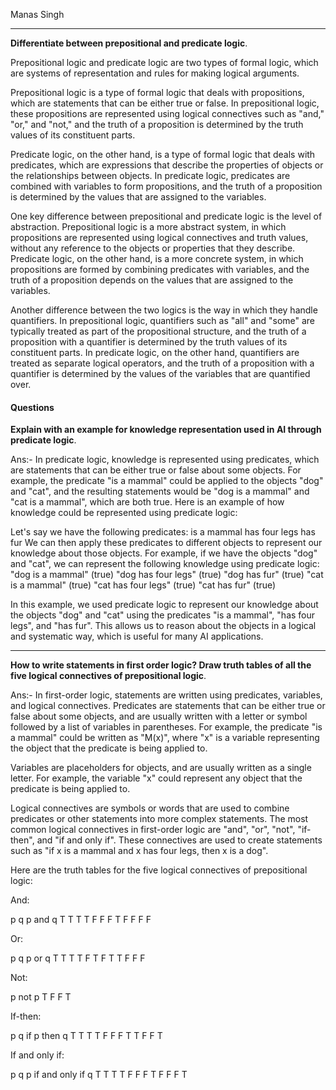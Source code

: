 Manas Singh

---
__Differentiate between prepositional and predicate logic__.

Prepositional logic and predicate logic are two types of formal logic, which are systems of representation and rules for making logical arguments.

Prepositional logic is a type of formal logic that deals with propositions, which are statements that can be either true or false. In prepositional logic, these propositions are represented using logical connectives such as "and," "or," and "not," and the truth of a proposition is determined by the truth values of its constituent parts.

Predicate logic, on the other hand, is a type of formal logic that deals with predicates, which are expressions that describe the properties of objects or the relationships between objects. In predicate logic, predicates are combined with variables to form propositions, and the truth of a proposition is determined by the values that are assigned to the variables.

One key difference between prepositional and predicate logic is the level of abstraction. Prepositional logic is a more abstract system, in which propositions are represented using logical connectives and truth values, without any reference to the objects or properties that they describe. Predicate logic, on the other hand, is a more concrete system, in which propositions are formed by combining predicates with variables, and the truth of a proposition depends on the values that are assigned to the variables.

Another difference between the two logics is the way in which they handle quantifiers. In prepositional logic, quantifiers such as "all" and "some" are typically treated as part of the propositional structure, and the truth of a proposition with a quantifier is determined by the truth values of its constituent parts. In predicate logic, on the other hand, quantifiers are treated as separate logical operators, and the truth of a proposition with a quantifier is determined by the values of the variables that are quantified over.


#### Questions

__Explain with an example for knowledge representation used in AI through predicate logic__.

Ans:-
In predicate logic, knowledge is represented using predicates, which are statements that can be either true or false about some objects. For example, the predicate "is a mammal" could be applied to the objects "dog" and "cat", and the resulting statements would be "dog is a mammal" and "cat is a mammal", which are both true.
Here is an example of how knowledge could be represented using predicate logic:

Let's say we have the following predicates:
is a mammal has four legs has fur
We can then apply these predicates to different objects to represent our knowledge about those objects. For example, if we have the objects "dog" and "cat", we can represent the following knowledge using predicate logic:
"dog is a mammal" (true)
"dog has four legs" (true)
"dog has fur" (true)
"cat is a mammal" (true)
"cat has four legs" (true)
"cat has fur" (true)

In this example, we used predicate logic to represent our knowledge about the objects "dog" and "cat" using the predicates "is a mammal", "has four legs", and "has fur". This allows us to reason about the objects in a logical and systematic way, which is useful for many AI applications.

---

__How to write statements in first order logic? Draw truth tables of all the five logical connectives of prepositional logic__.

Ans:-
In first-order logic, statements are written using predicates, variables, and logical connectives. Predicates are statements that can be either true or false about some objects, and are usually written with a letter or symbol followed by a list of variables in parentheses. For example, the predicate "is a mammal" could be written as "M(x)", where "x" is a variable representing the object that the predicate is being applied to.

Variables are placeholders for objects, and are usually written as a single letter. For example, the variable "x" could represent any object that the predicate is being applied to.

Logical connectives are symbols or words that are used to combine predicates or other statements into more complex statements. The most common logical connectives in first-order logic are "and", "or", "not", "if-then", and "if and only if". These connectives are used to create statements such as "if x is a mammal and x has four legs, then x is a dog".

Here are the truth tables for the five logical connectives of prepositional logic:

And:

p q p and q
T T T
T F F
F T F
F F F

Or:

p q p or q
T T T
T F T
F T T
F F F

Not:

p not p
T F
F T

If-then:

p q if p then q
T T T
T F F
F T T
F F T

If and only if:

p q p if and only if q
T T T
T F F
F T F
F F T